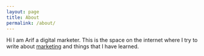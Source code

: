 ```yaml
---
layout: page
title: About
permalink: /about/
---
```


Hi I am Arif a digital marketer. This is the space on the internet where I try to write about [marketing](arifkhan.info/blog) and things that I have learned. 
